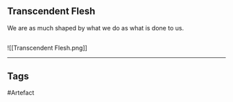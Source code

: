 ## Transcendent Flesh
We are as much shaped by what we do as what is done to us.
## 
![[Transcendent Flesh.png]]

---
## Tags
#Artefact